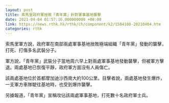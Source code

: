 ```yaml
---
layout: post
title: 索馬里政府軍挫敗「青年黨」針對軍事基地襲擊
date: 2021-04-04 01:57:16.000000000 +08:00
link: https://news.rthk.hk/rthk/ch/component/k2/1584108-20210404.htm
categories: rthk
---
```


索馬里軍方說，政府軍在南部兩處軍事基地挫敗極端組織「青年黨」發動的襲擊，打死、打傷多名武裝分子。

軍方說，「青年黨」武裝分子當地周六早上對兩處軍事基地發動襲擊，但被軍方擊退。兩處基地已恢復平靜，政府軍方面沒有人員傷亡。

該兩處基地位於首都摩加迪沙西南大約100公里。目擊者說，兩處基地發生爆炸，一支軍方車隊駛往基地時，也受到爆炸襲擊。

另據報道，「青年黨」宣稱攻佔該兩處軍事基地，打死數十名政府軍士兵。
